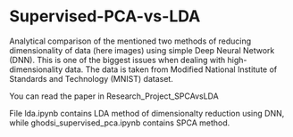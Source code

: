 # Supervised-PCA-vs-LDA
Analytical comparison of the mentioned two methods of reducing dimensionality of data (here images) using simple Deep Neural Network (DNN). This is one of the biggest issues when dealing with high-dimensionality data. The data is taken from Modified National Institute of Standards and Technology (MNIST) dataset.

You can read the paper in Research_Project_SPCAvsLDA

File lda.ipynb contains LDA method of dimensionalty reduction using DNN, while ghodsi_supervised_pca.ipynb contains SPCA method.
